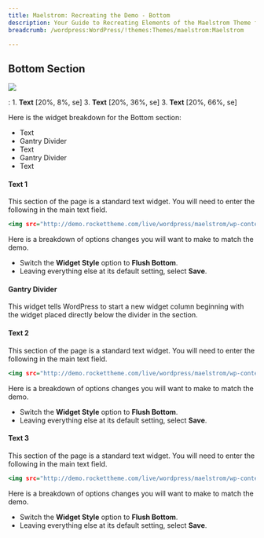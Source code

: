 ```yaml
---
title: Maelstrom: Recreating the Demo - Bottom
description: Your Guide to Recreating Elements of the Maelstrom Theme for WordPress
breadcrumb: /wordpress:WordPress/!themes:Themes/maelstrom:Maelstrom

---
```


Bottom Section
-----

![][demo]

:   1. **Text** [20%, 8%, se]
    3. **Text** [20%, 36%, se]
    3. **Text** [20%, 66%, se]

Here is the widget breakdown for the Bottom section:

* Text
* Gantry Divider
* Text
* Gantry Divider
* Text

#### Text 1

This section of the page is a standard text widget. You will need to enter the following in the main text field.

~~~ .html
<img src="http://demo.rockettheme.com/live/wordpress/maelstrom/wp-content/rockettheme/rt_maelstrom_wp/frontpage/bottom.jpg" alt="image" class="rt-image medmargintop" width="270" height="150"/>
~~~

Here is a breakdown of options changes you will want to make to match the demo.

* Switch the **Widget Style** option to **Flush Bottom**.
* Leaving everything else at its default setting, select **Save**.

#### Gantry Divider

This widget tells WordPress to start a new widget column beginning with the widget placed directly below the divider in the section.

#### Text 2

This section of the page is a standard text widget. You will need to enter the following in the main text field.

~~~ .html
<img src="http://demo.rockettheme.com/live/wordpress/maelstrom/wp-content/rockettheme/rt_maelstrom_wp/frontpage/bottom2.jpg" alt="image" class="rt-image medmargintop" width="270" height="150"/>
~~~

Here is a breakdown of options changes you will want to make to match the demo.

* Switch the **Widget Style** option to **Flush Bottom**.
* Leaving everything else at its default setting, select **Save**.

#### Text 3

This section of the page is a standard text widget. You will need to enter the following in the main text field.

~~~ .html
<img src="http://demo.rockettheme.com/live/wordpress/maelstrom/wp-content/rockettheme/rt_maelstrom_wp/frontpage/bottom3.jpg" alt="image" class="rt-image medmargintop" width="270" height="150"/>
~~~

Here is a breakdown of options changes you will want to make to match the demo.

* Switch the **Widget Style** option to **Flush Bottom**.
* Leaving everything else at its default setting, select **Save**.

[demo]: assets/demo_6.jpeg
[faq]: faq.md
